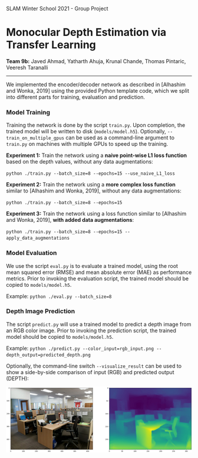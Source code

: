 SLAM Winter School 2021 - Group Project

# Monocular Depth Estimation via Transfer Learning

**Team 9b:** Javed Ahmad, Yatharth Ahuja, Krunal Chande, Thomas Pintaric, Veeresh Taranalli

------

We implemented the encoder/decoder network as described in [Alhashim and Wonka, 2019] using the provided Python template code, which we split into different parts for training, evaluation and prediction.

### Model Training

Training the network is done by the script `train.py`. Upon completion, the trained model will be written to disk (`models/model.h5`). Optionally, `--train_on_multiple_gpus` can be used as a command-line argument to `train.py` on machines with multiple GPUs to speed up the training.

**Experiment 1:** Train the network using a **naive point-wise L1 loss function** based on the depth values, without any data augmentations:

`python ./train.py --batch_size=8 --epochs=15 --use_naive_L1_loss`

**Experiment 2:** Train the network using a **more complex loss function** similar to [Alhashim and Wonka, 2019], without any data augmentations:

`python ./train.py --batch_size=8 --epochs=15`

**Experiment 3:** Train the network using a loss function similar to [Alhashim and Wonka, 2019], **with added data augmentations**:

`python ./train.py --batch_size=8 --epochs=15 --apply_data_augmentations`

### Model Evaluation

We use the script `eval.py` is to evaluate a trained model, using the root mean squared error (RMSE) and mean absolute error (MAE) as performance metrics. Prior to invoking the evaluation script, the trained model should be copied to `models/model.h5`.

Example: `python ./eval.py --batch_size=8`

### Depth Image Prediction

The script `predict.py` will use a trained model to predict a depth image from an RGB color image. Prior to invoking the prediction script, the trained model should be copied to `models/model.h5`.

Example: `python ./predict.py --color_input=rgb_input.png --depth_output=predicted_depth.png`

Optionally, the command-line switch `--visualize_result` can be used to show a side-by-side comparison of input (RGB) and predicted output (DEPTH):

![depth_prediction](media/depth_prediction.jpg)
